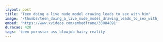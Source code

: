 ```yaml
---
layout: post
title: "Teen doing a live nude model drawing leads to sex with him"
image: '/thumbs/teen_doing_a_live_nude_model_drawing_leads_to_sex_with_him.jpg'
embed: 'https://www.xvideos.com/embedframe/33884891'
duracao: 420
tags: 'teen pornstar ass blowjob hairy reality'
---
```

